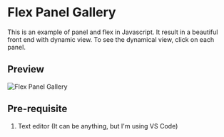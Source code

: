 # Flex Panel Gallery
This is an example of panel and flex in Javascript. It result in a beautiful front end with dynamic view. To see the dynamical view, click on each panel.

## Preview
![Flex Panel Gallery](https://raw.githubusercontent.com/hasaneljabir/flex-panel-gallery/master/preview/flex-panel-gallery.png)

## Pre-requisite
1. Text editor (It can be anything, but I'm using VS Code)

